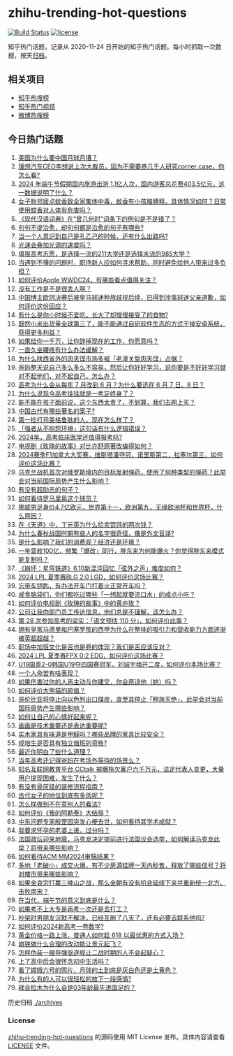 # zhihu-trending-hot-questions

[![Build Status](https://github.com/justjavac/zhihu-trending-hot-questions/workflows/ci/badge.svg?branch=master)](https://github.com/justjavac/zhihu-trending-hot-questions/actions)
[![license](https://img.shields.io/github/license/justjavac/zhihu-trending-hot-questions)](https://github.com/justjavac/zhihu-trending-hot-questions/blob/master/LICENSE)

知乎热门话题，记录从 2020-11-24
日开始的知乎热门话题。每小时抓取一次数据，按天[归档](./archives)。

## 相关项目

- [知乎热搜榜](https://github.com/justjavac/zhihu-trending-top-search)
- [知乎热门视频](https://github.com/justjavac/zhihu-trending-hot-video)
- [微博热搜榜](https://github.com/justjavac/weibo-trending-hot-search)

## 今日热门话题

<!-- BEGIN -->
<!-- 最后更新时间 Tue Jun 11 2024 10:33:25 GMT+0800 (China Standard Time) -->

1. [美国为什么要中国月球月壤？](https://www.zhihu.com/question/436944652)
1. [理想汽车CEO李想说上次大裁员，因为不需要养几千人研究corner case，你怎么看?](https://www.zhihu.com/question/658535849)
1. [2024 年端午节假期国内旅游出游 1.1亿人次，国内游客总花费403.5亿元，这一数据说明了什么？](https://www.zhihu.com/question/658569960)
1. [女子称邻居点蚊香致全家集体中毒，蚊香有小孩胳膊粗，具体情况如何？日常使用蚊香对人体有危害吗？](https://www.zhihu.com/question/658563457)
1. [《现代汉语词典》在“曾几何时”词条下的例句是不是错了？](https://www.zhihu.com/question/658459946)
1. [句句不提治愈，却句句都是治愈的句子有哪些?](https://www.zhihu.com/question/658587569)
1. [当一个人意识到自己是孔乙己的时候，还有什么出路吗?](https://www.zhihu.com/question/657599276)
1. [光速会叠加光源的速度吗？](https://www.zhihu.com/question/658480866)
1. [填报高考志愿，是选择一流的211大学还是选择末流的985大学？](https://www.zhihu.com/question/658574816)
1. [当遇到不懂的问题时，职场新人应如何寻求帮助，同时避免给他人带来过多负担？](https://www.zhihu.com/question/652422195)
1. [如何评价Apple WWDC24，有哪些看点值得关注？](https://www.zhihu.com/question/658577702)
1. [没有工作是不是很丢人啊？](https://www.zhihu.com/question/658479693)
1. [中国博主欧冠决赛后被皇马球迷种族歧视后续，已得到涉事球迷父亲道歉，如何评价这份回应？](https://www.zhihu.com/question/658550049)
1. [有什么是你小时候不爱吃，长大了却慢慢接受了的食物?](https://www.zhihu.com/question/642239131)
1. [既然小米出货量全球第三了，能不能通过自研软件生态的方式干掉安卓系统，获得更多利益？](https://www.zhihu.com/question/658501327)
1. [如果给你一千万，让你辞掉现在的工作，你愿意吗？](https://www.zhihu.com/question/658415685)
1. [一直久坐腰疼有什么办法缓解？](https://www.zhihu.com/question/658307640)
1. [为什么陕西省外的肉夹馍市场多被「老潼关型肉夹馍」占据？](https://www.zhihu.com/question/657011697)
1. [爸妈整天说自己多么多么不容易，然后让你好好学习，说你要是不好好学习就对不起他们，对不起自己，怎么办？](https://www.zhihu.com/question/367216040)
1. [高考为什么会从每年 7 月改到 6 月？为什么要选在 6 月 7 日、8 日？](https://www.zhihu.com/question/656722777)
1. [为什么说现今高考往往就是一考定终身了？](https://www.zhihu.com/question/658381443)
1. [能不能在孩子面前说，这个东西太贵了，不划算，我们去网上买？](https://www.zhihu.com/question/658295562)
1. [中国古代有哪些著名的案子?](https://www.zhihu.com/question/370119221)
1. [第一批打司美格鲁肽的人，现在怎么样了？](https://www.zhihu.com/question/655494827)
1. [「强者从不抱怨环境」这句话有什么逻辑错误？](https://www.zhihu.com/question/648607438)
1. [2024年，高考临床医学还值得报考吗?](https://www.zhihu.com/question/658097190)
1. [电视剧《玫瑰的故事》对比亦舒原著改编得如何？](https://www.zhihu.com/question/658424872)
1. [2024赛季F1加拿大大奖赛，维斯塔潘夺冠，诺里斯第二，拉塞尔第三，如何评价这场比赛？](https://www.zhihu.com/question/658504464)
1. [乌克兰战机首次对俄罗斯境内的目标发射弹药，使用了何种类型的弹药？此举会对当前国际局势产生什么影响？](https://www.zhihu.com/question/658554413)
1. [有没有超励志的句子？](https://www.zhihu.com/question/658510076)
1. [如何看待罗马里奥这个球员？](https://www.zhihu.com/question/24783671)
1. [挪威男足身价4.7亿欧元，世界第十一，欧洲第九，无缘欧洲杯和世界杯，什么原因？](https://www.zhihu.com/question/656739257)
1. [在《天道》中，丁元英为什么给卖馄饨的两次钱？](https://www.zhihu.com/question/520811909)
1. [为什么春秋战国时期有些人的名字很奇怪，像是外文音译?](https://www.zhihu.com/question/32157112)
1. [是什么影响了我们的消费观？经济还是环境？](https://www.zhihu.com/question/657819695)
1. [一年营收100亿，频繁「爆改」同行，胖东来为何能爆火？你觉得胖东来模式能复制吗？](https://www.zhihu.com/question/658537373)
1. [《崩坏：星穹铁道》6.10新混沌回忆「弦外之声」难度如何？](https://www.zhihu.com/question/658561486)
1. [2024 LPL 夏季赛BLG 2:0 LGD，如何评价这场比赛？](https://www.zhihu.com/question/658570633)
1. [忘带车钥匙，有办法开车门打着火正常开车吗？](https://www.zhihu.com/question/658006364)
1. [咸食脑袋们，你们都吃过哪些「一想起就要流口水」的咸点小吃？](https://www.zhihu.com/question/657329832)
1. [如何评价电视剧《玫瑰的故事》中的黄亦玫？](https://www.zhihu.com/question/658429182)
1. [公司让我向部门员工传达信息，他们总是不理解，该怎么办？](https://www.zhihu.com/question/658347722)
1. [第 28 次参加高考的梁实：「语文预估 110 分」，如何评价此事？](https://www.zhihu.com/question/658323641)
1. [拥有皇家马德里和巴塞罗那的西甲为什么在整体的吸引力和营收能力方面逐渐被英超超越？](https://www.zhihu.com/question/654347981)
1. [职场中加班文化是否也是卷的体现？我们是否应该反对？](https://www.zhihu.com/question/658515397)
1. [2024 LPL 夏季赛FPX 0:2 EDG，如何评价这场比赛？](https://www.zhihu.com/question/658561084)
1. [U19国青2-0韩国U19夺四国赛冠军，刘诚宇梅开二度，如何评价本场比赛？](https://www.zhihu.com/question/658576152)
1. [一个人命苦有啥表现？](https://www.zhihu.com/question/41535474)
1. [如果伤害过你的人再主动与你建交，你会原谅他（她）吗？](https://www.zhihu.com/question/564386827)
1. [如何评价大熊猫的颜值？](https://www.zhihu.com/question/305724599)
1. [哥伦比亚将停止向以色列出口煤炭，直至其停止「种族灭绝」，此举会对当前国际局势产生哪些影响？](https://www.zhihu.com/question/658471763)
1. [如何让自己的心情好起来呢？](https://www.zhihu.com/question/655943290)
1. [画画是技术重要还是表达重要呢?](https://www.zhihu.com/question/658386582)
1. [实木家具有味道是甲醛吗？哪些品牌的家具比较安全？](https://www.zhihu.com/question/658001766)
1. [规培生是否具有独立值班的资格?](https://www.zhihu.com/question/329155583)
1. [最近你明白了些什么道理？](https://www.zhihu.com/question/601915455)
1. [当年高考还记得爸妈在考场外等待的场景么？](https://www.zhihu.com/question/658381322)
1. [知名互联网教育平台 CCtalk 被曝拖欠客户六千万元，法定代表人变更，大量用户提现困难，发生了什么？](https://www.zhihu.com/question/658417882)
1. [有没有骨灰级的装修流程指南？](https://www.zhihu.com/question/588892856)
1. [古代女子的地位到底有多低呢？](https://www.zhihu.com/question/657923661)
1. [怎么样做到不在意别人的看法?](https://www.zhihu.com/question/652644966)
1. [如何评价《我的阿勒泰》大结局？](https://www.zhihu.com/question/655608184)
1. [中东问题专家殷罡因突发心梗去世，如何看待其学术成就？](https://www.zhihu.com/question/658563995)
1. [我要求怀孕的老婆上进，过分吗？](https://www.zhihu.com/question/657716795)
1. [法国政坛迎来地震，马克龙决定提前进行法国议会选举，如何解读马克龙此举？将带来哪些影响？](https://www.zhihu.com/question/658537407)
1. [如何看待ACM MM2024审稿结果？](https://www.zhihu.com/question/648660395)
1. [多地「老破小」成交火爆，有不少房源挂牌一天内秒售，释放了哪些信号？将对楼市带来哪些影响？](https://www.zhihu.com/question/658503076)
1. [如果金哀宗打赢三峰山之战，那么金朝有没有机会延续下来并重新统一北方、击败南宋？](https://www.zhihu.com/question/521718083)
1. [在当代，端午节的意义到底是什么？](https://www.zhihu.com/question/47257376)
1. [如果考不上大专是再考一次还是去打工？](https://www.zhihu.com/question/658147292)
1. [吵架时男朋友沉默不解决，已经互删了八天了，还有必要去联系他吗?](https://www.zhihu.com/question/658253901)
1. [如何评价2024新高考一卷数学?](https://www.zhihu.com/question/658327250)
1. [黄金价格一路上涨，普通人如何趁 618 以最优惠的方式入场？](https://www.zhihu.com/question/657992699)
1. [崩铁做什么合理的改动能让景元起飞？](https://www.zhihu.com/question/654119451)
1. [怎样伪装一艘导弹驱逐舰让二战时期的人不会起疑心？](https://www.zhihu.com/question/630919279)
1. [上了高中后会很怀念初中生活吗？](https://www.zhihu.com/question/640808871)
1. [看了嫦娥六号的照片，月球的土到底是灰白色还是土黄色？](https://www.zhihu.com/question/658295276)
1. [为什么有的人可以很轻松的放下一段感情?](https://www.zhihu.com/question/658438628)
1. [拜合拉木为什么会是03年龄最先进国足的？](https://www.zhihu.com/question/658417568)

<!-- END -->

历史归档 [./archives](./archives)

### License

[zhihu-trending-hot-questions](https://github.com/justjavac/zhihu-trending-hot-questions)
的源码使用 MIT License 发布。具体内容请查看 [LICENSE](./LICENSE) 文件。
